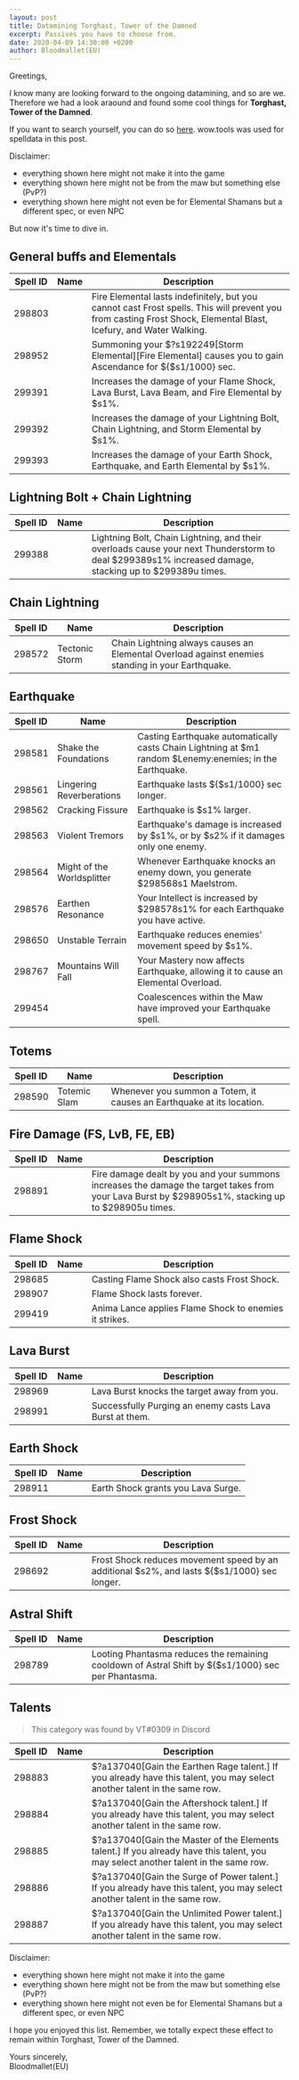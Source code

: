 ```yaml
---
layout: post
title: Datamining Torghast, Tower of the Damned
excerpt: Passives you have to choose from.
date: 2020-04-09 14:30:00 +0200
author: Bloodmallet(EU)
---
```


Greetings,

I know many are looking forward to the ongoing datamining, and so are we. Therefore we had a look araound and found some cool things for **Torghast, Tower of the Damned**.

If you want to search yourself, you can do so [here](https://wow.tools/dbc/?dbc=spell). wow.tools was used for spelldata in this post.

Disclaimer:
- everything shown here might not make it into the game
- everything shown here might not be from the maw but something else (PvP?)
- everything shown here might not even be for Elemental Shamans but a different spec, or even NPC

But now it's time to dive in.


## General buffs and Elementals

| Spell ID | Name | Description |
| --- | --- | --- |
| 298803 | | Fire Elemental lasts indefinitely, but you cannot cast Frost spells. This will prevent you from casting Frost Shock, Elemental Blast, Icefury, and Water Walking. |
| 298952 | | Summoning your $?s192249[Storm Elemental][Fire Elemental] causes you to gain Ascendance for ${$s1/1000} sec. |
| 299391 | | Increases the damage of your Flame Shock, Lava Burst, Lava Beam, and Fire Elemental by $s1%. |
| 299392 | | Increases the damage of your Lightning Bolt, Chain Lightning, and Storm Elemental by $s1%. |
| 299393 | | Increases the damage of your Earth Shock, Earthquake, and Earth Elemental by $s1%. |


## Lightning Bolt + Chain Lightning

| Spell ID | Name | Description |
| --- | --- | --- |
| 299388 | | Lightning Bolt, Chain Lightning, and their overloads cause your next Thunderstorm to deal $299389s1% increased damage, stacking up to $299389u times. |


## Chain Lightning

| Spell ID | Name | Description |
| --- | --- | --- |
| 298572 | Tectonic Storm | Chain Lightning always causes an Elemental Overload against enemies standing in your Earthquake. |


## Earthquake

| Spell ID | Name | Description |
| --- | --- | --- |
| 298581 | Shake the Foundations | Casting Earthquake automatically casts Chain Lightning at $m1 random $Lenemy:enemies; in the Earthquake. |
| 298561 | Lingering Reverberations | Earthquake lasts ${$s1/1000} sec longer. |
| 298562 | Cracking Fissure | Earthquake is $s1% larger. |
| 298563 | Violent Tremors | Earthquake's damage is increased by $s1%, or by $s2% if it damages only one enemy. |
| 298564 | Might of the Worldsplitter | Whenever Earthquake knocks an enemy down, you generate $298568s1 Maelstrom. |
| 298576 | Earthen Resonance | Your Intellect is increased by $298578s1% for each Earthquake you have active. |
| 298650 | Unstable Terrain | Earthquake reduces enemies' movement speed by $s1%. |
| 298767 | Mountains Will Fall | Your Mastery now affects Earthquake, allowing it to cause an Elemental Overload. |
| 299454 | | Coalescences within the Maw have improved your Earthquake spell. |


## Totems

| Spell ID | Name | Description |
| --- | --- | --- |
| 298590 | Totemic Slam | Whenever you summon a Totem, it causes an Earthquake at its location. |


## Fire Damage (FS, LvB, FE, EB)

| Spell ID | Name | Description |
| --- | --- | --- |
| 298891 | | Fire damage dealt by you and your summons increases the damage the target takes from your Lava Burst by $298905s1%, stacking up to $298905u times. |


## Flame Shock

| Spell ID | Name | Description |
| --- | --- | --- |
| 298685 | | Casting Flame Shock also casts Frost Shock. |
| 298907 | | Flame Shock lasts forever. |
| 299419 | | Anima Lance applies Flame Shock to enemies it strikes. |


## Lava Burst

| Spell ID | Name | Description |
| --- | --- | --- |
| 298969 | | Lava Burst knocks the target away from you. |
| 298991 | | Successfully Purging an enemy casts Lava Burst at them. |


## Earth Shock

| Spell ID | Name | Description |
| --- | --- | --- |
| 298911 | | Earth Shock grants you Lava Surge. |


## Frost Shock

| Spell ID | Name | Description |
| --- | --- | --- |
| 298692 | | Frost Shock reduces movement speed by an additional $s2%, and lasts ${$s1/1000} sec longer. |


## Astral Shift

| Spell ID | Name | Description |
| --- | --- | --- |
| 298789 | | Looting Phantasma reduces the remaining cooldown of Astral Shift by ${$s1/1000} sec per Phantasma. |


## Talents

> This category was found by VT#0309 in Discord

| Spell ID | Name | Description |
| --- | --- | --- |
| 298883 | | $?a137040[Gain the Earthen Rage talent.] If you already have this talent, you may select another talent in the same row. |
| 298884 | | $?a137040[Gain the Aftershock talent.] If you already have this talent, you may select another talent in the same row. |
| 298885 | | $?a137040[Gain the Master of the Elements talent.] If you already have this talent, you may select another talent in the same row. |
| 298886 | | $?a137040[Gain the Surge of Power talent.] If you already have this talent, you may select another talent in the same row. |
| 298887 | | $?a137040[Gain the Unlimited Power talent.] If you already have this talent, you may select another talent in the same row. |



Disclaimer:
- everything shown here might not make it into the game
- everything shown here might not be from the maw but something else (PvP?)
- everything shown here might not even be for Elemental Shamans but a different spec, or even NPC

I hope you enjoyed this list. Remember, we totally expect these effect to remain within Torghast, Tower of the Damned.

Yours sincerely,<br/>
Bloodmallet(EU)

